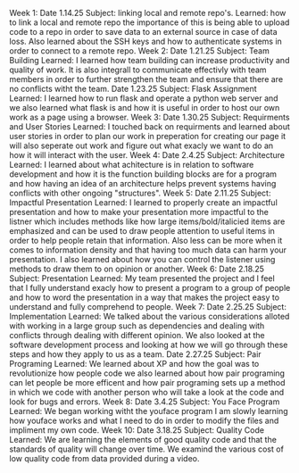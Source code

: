 Week 1:
    Date 1.14.25
        Subject: linking local and remote repo's.
        Learned: how to link a local and remote repo the importance of this is being able to upload code to a repo in order to save data to an external source in case of data loss.
        Also learned about the SSH keys and how to authenticate systems in order to connect to a remote repo.
Week 2:
    Date 1.21.25
        Subject: Team Building
        Learned: I learned how team building can increase productivity and quality of work. It is also integrall to communicate effectivly with team members 
        in order to further strengthen the team and ensure that there are no conflicts witht the team.
    Date 1.23.25
        Subject: Flask Assignment
        Learned: I learned how to run flask and operate a python web server and we also learned what flask is and how it is useful in order to host our own work as a page using a browser.
Week 3:
    Date 1.30.25
        Subject: Requirments and User Stories
        Learned: I touched back on requirments and learned about user stories in order to plan our work in preperation for creating our page it will also seperate out work and figure out what exacly we want to do an how it will interact with the user.
Week 4:
    Date 2.4.25
        Subject: Architecture
        Learned: I learned about what achitecture is in relation to software development and how it is the function building blocks are for a program and how having an idea of an architecture helps prevent systems having conflicts with other ongoing "structures".
Week 5:
    Date 2.11.25
        Subject: Impactful Presentation
        Learned: I learned to properly create an impactful presentation and how to make your presentation more impactful to the listner which includes methods like how large items/bold/italicied items are emphasized and can be used to draw people attention to useful items in order to help people retain that information. Also less can be more when it comes to information density and that having too much data can harm your presentation. I also learned about how you can control the listener using methods to draw them to on opinion or another.
Week 6:
    Date 2.18.25
        Subject: Presentation
        Learned: My team presented the project and I feel that I fully understand exacly how to present a program to a group of people and how to word the presentation in a way that makes the project easy to understand and fully comprehend to people.
Week 7:
    Date 2.25.25
        Subject: Implementation
        Learned: We talked about the various considerations alloted with working in a large group such as dependencies and dealing with conflicts through dealing with different opinion. We also looked at the software development process and looking at how we will go through these steps and how they apply to us as a team.
    Date 2.27.25
        Subject: Pair Programing
        Learned: We learned about XP and how the goal was to revolutionize how people code we also learned about how pair programing can let people be more efficent and how pair programing sets up a method in which we code with another person who will take a look at the code and look for bugs and errors.
Week 8:
    Date 3.4.25
        Subject: You Face Program
        Learned: We began working witht the youface program I am slowly learning how youface works and what I need to do in order to modify the files and impliment my own code.
Week 10:
    Date 3.18.25
        Subject: Quality Code
        Learned: We are learning the elements of good quality code and that the standards of quality will change over time. We examind the various cost of low quality code from data provided during a video.